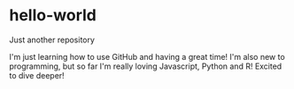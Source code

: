 # hello-world
Just another repository

I'm just learning how to use GitHub and having a great time!
I'm also new to programming, but so far I'm really loving Javascript, Python and R!
Excited to dive deeper!
